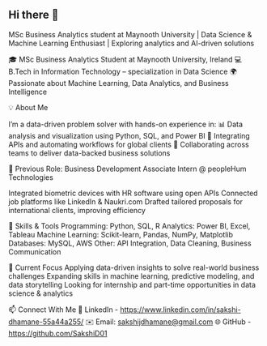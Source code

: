 ## Hi there 👋

MSc Business Analytics student at Maynooth University | Data Science & Machine Learning Enthusiast | Exploring analytics and AI-driven solutions

🎓 MSc Business Analytics Student at Maynooth University, Ireland
💻 B.Tech in Information Technology – specialization in Data Science
🌍 Passionate about Machine Learning, Data Analytics, and Business Intelligence

💡 About Me

I’m a data-driven problem solver with hands-on experience in:
📊 Data analysis and visualization using Python, SQL, and Power BI
🔗 Integrating APIs and automating workflows for global clients
🧩 Collaborating across teams to deliver data-backed business solutions

💼 Previous Role: Business Development Associate Intern @ peopleHum Technologies

Integrated biometric devices with HR software using open APIs
Connected job platforms like LinkedIn & Naukri.com
Drafted tailored proposals for international clients, improving efficiency

🧠 Skills & Tools
Programming: Python, SQL, R
Analytics: Power BI, Excel, Tableau
Machine Learning: Scikit-learn, Pandas, NumPy, Matplotlib
Databases: MySQL, AWS
Other: API Integration, Data Cleaning, Business Communication

🚀 Current Focus
Applying data-driven insights to solve real-world business challenges
Expanding skills in machine learning, predictive modeling, and data storytelling
Looking for internship and part-time opportunities in data science & analytics

📫 Connect With Me
💼 LinkedIn - https://www.linkedin.com/in/sakshi-dhamane-55a44a255/
✉️ Email: sakshijdhamane@gmail.com
🌐 GitHub - https://github.com/SakshiD01
